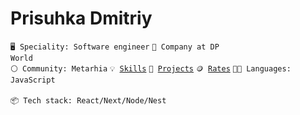 

# Prisuhka  Dmitriy


<code>🖥️ Speciality: Software engineer</code>
<code>👷 Company at DP World</code><br>
<code>⚪ Community: Metarhia</code>
<code>💡 [Skills](SKILLS.md)</code>
<code>🧻 [Projects](PROJECTS.md)</code>
<code>🪙 [Rates](RATES.md)</code>
<code>🧑‍💻 Languages: JavaScript </code><br>
<code>📦 Tech stack: React/Next/Node/Nest </code>

